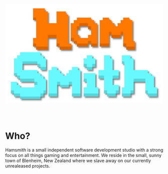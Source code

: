 <p align="center">
	<img align="center" src="logo-512.png" />
</p>

<br/>
<br/>

<h1>Who?</h1>

Hamsmith is a small independent software development studio with a strong focus on all things gaming and entertainment. We reside in the small, sunny town of Blenheim, New Zealand where we slave away on our currently unrealeased projects.

<!--

**Here are some ideas to get you started:**

🙋‍♀️ A short introduction - what is your organization all about?
🌈 Contribution guidelines - how can the community get involved?
👩‍💻 Useful resources - where can the community find your docs? Is there anything else the community should know?
🍿 Fun facts - what does your team eat for breakfast?
🧙 Remember, you can do mighty things with the power of [Markdown](https://docs.github.com/github/writing-on-github/getting-started-with-writing-and-formatting-on-github/basic-writing-and-formatting-syntax)
-->
